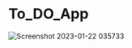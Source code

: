 # To_DO_App
![Screenshot 2023-01-22 035733](https://user-images.githubusercontent.com/105633302/213895808-42576bbb-3e8f-4be3-9597-cbb701e4e047.png)
